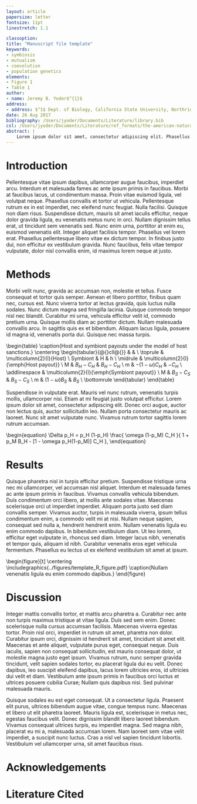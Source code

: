 ```yaml
---
layout: article
papersize: letter
fontsize: 11pt
linestretch: 1.1

classoption:
title: "Manuscript file template"
keywords:
- symbiosis
- mutualism
- coevolution
- population genetics
elements:
- Figure 1
- Table 1
author:
- name: Jeremy B. Yoder$^{1}$
address:
- address: $^1$ Dept. of Biology, California State University, Northridge; Northridge, CA, 91330; \href{mailto:jbyoder@gmail.com}{jbyoder@gmail.com}; ORCID 0000-0002-5630-0921
date: 26 Aug 2017
bibliography: /Users/jyoder/Documents/Literature/library.bib
csl: /Users/jyoder/Documents/Literature/ref_formats/the-american-naturalist.csl
abstract: |
	Lorem ipsum dolor sit amet, consectetur adipiscing elit. Phasellus a justo tortor. Fusce facilisis euismod pretium. Proin hendrerit sollicitudin mi, a sodales odio. Nam condimentum malesuada ante, a porttitor eros commodo eget. Fusce id mollis tortor. Phasellus felis tortor, dictum non luctus eu, malesuada vel velit. Phasellus tempus nulla vel nisi aliquam molestie. Ut nunc erat, efficitur vitae dui at, lobortis ultrices ipsum. Nunc non arcu eleifend, commodo elit vitae, laoreet massa. Maecenas laoreet lectus quis elementum semper. Nullam egestas enim quis scelerisque molestie.
---
```



Introduction
============

Pellentesque vitae ipsum dapibus, ullamcorper augue faucibus, imperdiet arcu. Interdum et malesuada fames ac ante ipsum primis in faucibus. Morbi at faucibus lacus, ut condimentum massa. Proin vitae euismod ligula, vel volutpat neque. Phasellus convallis et tortor ut vehicula. Pellentesque rutrum ex in est imperdiet, nec eleifend nunc feugiat. Nulla facilisi. Quisque non diam risus. Suspendisse dictum, mauris sit amet iaculis efficitur, neque dolor gravida ligula, eu venenatis metus nunc in orci. Nullam dignissim tellus erat, ut tincidunt sem venenatis sed. Nunc enim urna, porttitor at enim eu, euismod venenatis elit. Integer aliquet facilisis tempor. Phasellus vel lorem erat. Phasellus pellentesque libero vitae ex dictum tempor. In finibus justo dui, non efficitur ex vestibulum gravida. Nunc faucibus, felis vitae tempor vulputate, dolor nisl convallis enim, id maximus lorem neque at justo.


Methods
=======

Morbi velit nunc, gravida ac accumsan non, molestie et tellus. Fusce consequat et tortor quis semper. Aenean et libero porttitor, finibus quam nec, cursus est. Nunc viverra tortor at lectus gravida, quis luctus nulla sodales. Nunc dictum magna sed fringilla lacinia. Quisque commodo tempor nisl nec blandit. Curabitur mi urna, vehicula efficitur velit id, commodo pretium urna. Quisque mollis diam ac porttitor dictum. Nullam malesuada convallis arcu. In sagittis quis ex et bibendum. Aliquam lacus ligula, posuere id magna id, venenatis porta dui. Quisque nec massa turpis.

\begin{table}
\caption{Host and symbiont payouts under the model of host sanctions.}
\centering
\begin{tabular}{@{}cll@{}} 
 & & \\ \toprule
 & \multicolumn{2}{l}{Host} \\
Symbiont & H & h \\ \midrule
 & \multicolumn{2}{l}{\emph{Host payout}} \\
M & $B_H-C_H$ & $B_H-C_H$ \\
m & $-(1-\omega)C_H$ & $-C_H$ \\ \addlinespace
 & \multicolumn{2}{l}{\emph{Symbiont payout}} \\
M & $B_S-C_S$ & $B_S-C_S$ \\
m & $(1-\omega)B_S$ & $B_S$ \\ \bottomrule
\end{tabular}
\end{table}

Suspendisse in vulputate erat. Mauris vel nunc rutrum, venenatis turpis mollis, ullamcorper nisi. Etiam at mi feugiat justo volutpat efficitur. Lorem ipsum dolor sit amet, consectetur adipiscing elit. Donec orci augue, auctor non lectus quis, auctor sollicitudin leo. Nullam porta consectetur mauris ac laoreet. Nunc sit amet vulputate nunc. Vivamus rutrum tortor sagittis lorem rutrum accumsan.

\begin{equation}
\Delta p_H = p_H (1-p_H) \frac{ \omega (1-p_M) C_H }{ 1 + p_M B_H - [1 - \omega p_H(1-p_M)] C_H },
\end{equation}


Results
=======

Quisque pharetra nisl in turpis efficitur pretium. Suspendisse tristique urna nec mi ullamcorper, vel accumsan nisl aliquet. Interdum et malesuada fames ac ante ipsum primis in faucibus. Vivamus convallis vehicula bibendum. Duis condimentum orci libero, at mollis ante sodales vitae. Maecenas scelerisque orci ut imperdiet imperdiet. Aliquam porta justo sed diam convallis semper. Vivamus auctor, turpis in malesuada viverra, ipsum tellus condimentum enim, a commodo velit mi at nisi. Nullam neque sapien, consequat sed nulla a, hendrerit hendrerit enim. Nullam venenatis ligula eu enim commodo dapibus. In bibendum vestibulum diam. Ut leo lorem, efficitur eget vulputate in, rhoncus sed diam. Integer lacus nibh, venenatis et tempor quis, aliquam id nibh. Curabitur venenatis eros eget vehicula fermentum. Phasellus eu lectus ut ex eleifend vestibulum sit amet at ipsum.

\begin{figure}[t]
\centering
\includegraphics{../figures/template_R_figure.pdf}
\caption{Nullam venenatis ligula eu enim commodo dapibus.}
\end{figure}


Discussion
==========

Integer mattis convallis tortor, et mattis arcu pharetra a. Curabitur nec ante non turpis maximus tristique at vitae ligula. Duis sed sem enim. Donec scelerisque nulla cursus accumsan facilisis. Maecenas viverra egestas tortor. Proin nisl orci, imperdiet in rutrum sit amet, pharetra non dolor. Curabitur ipsum orci, dignissim id hendrerit sit amet, tincidunt sit amet elit. Maecenas et ante aliquet, vulputate purus eget, consequat neque. Duis iaculis, sapien non consequat sollicitudin, est mauris consequat dolor, ut molestie magna justo eget ipsum. Vivamus rutrum, nunc semper gravida tincidunt, velit sapien sodales tortor, eu placerat ligula dui eu velit. Donec dapibus, leo suscipit eleifend dapibus, lacus lorem ultricies eros, id ultricies dui velit et diam. Vestibulum ante ipsum primis in faucibus orci luctus et ultrices posuere cubilia Curae; Nullam quis dapibus nisi. Sed pulvinar malesuada mauris.

Quisque sodales eu est eget consequat. Ut a consectetur ligula. Praesent elit purus, ultrices bibendum augue vitae, congue tempus nunc. Maecenas et libero ut elit pharetra laoreet. Mauris ligula est, scelerisque in metus nec, egestas faucibus velit. Donec dignissim blandit libero laoreet bibendum. Vivamus consequat ultrices turpis, eu imperdiet magna. Sed magna nibh, placerat eu mi a, malesuada accumsan lorem. Nam laoreet sem vitae velit imperdiet, a suscipit nunc luctus. Cras a nisl vel sapien tincidunt lobortis. Vestibulum vel ullamcorper urna, sit amet faucibus risus.


Acknowledgements
================



Literature Cited
================

